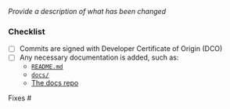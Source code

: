 <!-- Thank you for contributing!

     Read more about how you can contribute in our contribution guide:
     https://github.com/kedacore/http-add-on/blob/main/CONTRIBUTING.md
-->

_Provide a description of what has been changed_

### Checklist

- [ ] Commits are signed with Developer Certificate of Origin (DCO)
- [ ] Any necessary documentation is added, such as:
  - [`README.md`](/README.md)
  - [`docs/`](./docs)
  - [The docs repo](https://github.com/kedacore/keda-docs)

Fixes #
